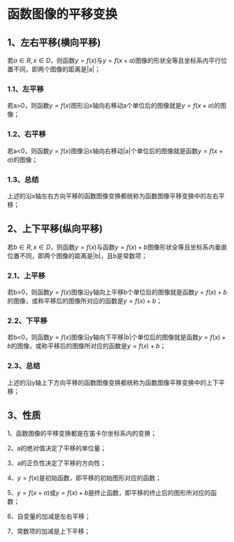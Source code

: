 # 函数图像的平移变换

## 1、左右平移(横向平移)
若$a\in R,x\in D$，则函数$y=f(x)$与$y=f(x+a)$图像的形状全等且坐标系内平行位置不同，即两个图像的距离是|a|；

### 1.1、左平移
若a>0，则函数$y=f(x)$图形沿x轴向右移动a个单位后的图像就是$y=f(x+a)$的图像；

### 1.2、右平移
若a<0，则函数$y=f(x)$图像沿x轴向右移动|a|个单位后的图像就是函数$y=f(x+a)$的图像；

### 1.3、总结
上述的沿x轴左右方向平移的函数图像变换都统称为函数图像平移变换中的左右平移；

## 2、上下平移(纵向平移)
若$b\in R,x\in D$，则函数$y=f(x)$与函数$y=f(x)+b$图像形状全等且坐标系内垂直位置不同，即两个图像的距离是|b|，且b是常数项；

### 2.1、上平移
若b>0，则函数$y=f(x)$图像沿y轴向上平移b个单位后的图像就是函数$y=f(x)+b$的图像，或称平移后的图像所对应的函数是$y=f(x)+b$；

### 2.2、下平移
若b<0，则函数$y=f(x)$图像沿y轴向下平移|b|个单位后的图像就是函数$y=f(x)+b$的图像，或称平移后的图像所对应的函数是$y=f(x)+b$；

### 2.3、总结
上述的沿y轴上下方向平移的函数图像变换都统称为函数图像平移变换中的上下平移；

## 3、性质
1、函数图像的平移变换都是在笛卡尔坐标系内的变换；

2、a的绝对值决定了平移的单位量；

3、a的正负性决定了平移的方向性；

4、$y=f(x)$是初始函数，即平移的初始图形对应的函数；

5、$y=f(x+a)$或$y=f(x)+b$是终止函数，即平移的终止后的图形所对应的函数；

6、自变量的加减是左右平移；

7、常数项的加减是上下平移；
